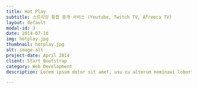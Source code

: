 ```yaml
---
title: Hot Play
subtitle: 스트리밍 통합 중개 서비스 (Youtube, Twitch TV, Afreeca TV)
layout: default
modal-id: 3
date: 2014-07-16
img: hotplay.jpg
thumbnail: hotplay.jpg
alt: image-alt
project-date: April 2014
client: Start Bootstrap
category: Web Development
description: Lorem ipsum dolor sit amet, usu cu alterum nominavi lobortis. At duo novum diceret. Tantas apeirian vix et, usu sanctus postulant inciderint ut, populo diceret necessitatibus in vim. Cu eum dicam feugiat noluisse.

---
```

